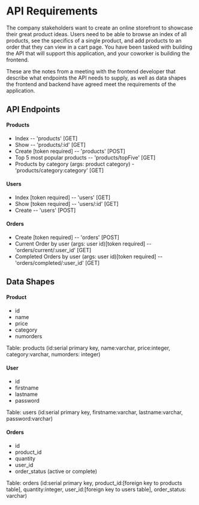 # API Requirements
The company stakeholders want to create an online storefront to showcase their great product ideas. Users need to be able to browse an index of all products, see the specifics of a single product, and add products to an order that they can view in a cart page. You have been tasked with building the API that will support this application, and your coworker is building the frontend.

These are the notes from a meeting with the frontend developer that describe what endpoints the API needs to supply, as well as data shapes the frontend and backend have agreed meet the requirements of the application. 

## API Endpoints
#### Products
- Index  -- 'products' [GET]
- Show -- 'products/:id' [GET]
- Create [token required] -- 'products' [POST]
- Top 5 most popular products -- 'products/topFive' [GET] 
- Products by category (args: product category) - 'products/category:category' [GET]

#### Users
- Index [token required] -- 'users' [GET]
- Show [token required] -- 'users/:id' [GET]
- Create -- 'users' [POST]

#### Orders
- Create [token required] -- 'orders' [POST]
- Current Order by user (args: user id)[token required]  -- 'orders/current/:user_id' [GET]
- Completed Orders by user (args: user id)[token required] -- 'orders/completed/:user_id' [GET]

## Data Shapes
#### Product
- id
- name
- price
- category
- numorders

Table: products (id:serial primary key, name:varchar, price:integer, category:varchar, numorders: integer)

#### User
- id
- firstname
- lastname
- password

Table: users (id:serial primary key, firstname:varchar, lastname:varchar, password:varchar)
#### Orders
- id
- product_id
- quantity
- user_id
- order_status (active or complete)

Table: orders (id:serial primary key, product_id:[foreign key to products table], quantity:integer, user_id:[foreign key to users table], order_status: varchar)

